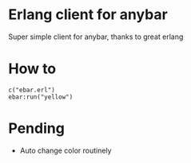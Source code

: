 # Erlang client for anybar

Super simple client for anybar, thanks to great erlang

# How to 

```
c("ebar.erl")
ebar:run("yellow")
```

# Pending

- Auto change color routinely
